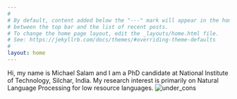 ```yaml
---
#
# By default, content added below the "---" mark will appear in the home page
# between the top bar and the list of recent posts.
# To change the home page layout, edit the _layouts/home.html file.
# See: https://jekyllrb.com/docs/themes/#overriding-theme-defaults
#
layout: home
---
```


Hi, my name is Michael Salam and I am a PhD candidate at National Institute of Technology, Silchar, India. My research interest is primarily on Natural Language Processing for low resource languages.
![under_cons](https://media.giphy.com/media/hvN3SkNMRSB7mZa8JL/giphy.gif)

